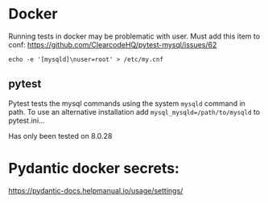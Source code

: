 
# Docker

Running tests in docker may be problematic with user. Must add this item to conf:
https://github.com/ClearcodeHQ/pytest-mysql/issues/62

```
echo -e '[mysqld]\nuser=root' > /etc/my.cnf
```


## pytest

Pytest tests the mysql commands using the system `mysqld` command in path. To use an alternative installation add `mysql_mysqld=/path/to/mysqld` to pytest.ini... 

Has only been tested on 8.0.28



# Pydantic docker secrets:
https://pydantic-docs.helpmanual.io/usage/settings/